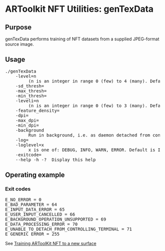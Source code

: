 # ARToolkit NFT Utilities: genTexData

## Purpose

genTexData performs training of NFT datasets from a supplied JPEG-format source image.

## Usage

<pre>
./genTexData <filename>
    -level=n
         (n is an integer in range 0 (few) to 4 (many). Default 2.'
    -sd_thresh=<sd_thresh>
    -max_thresh=<max_thresh>
    -min_thresh=<min_thresh>
    -leveli=n
         (n is an integer in range 0 (few) to 3 (many). Default 1.'
    -feature_density=<feature_density>
    -dpi=<dpi>
    -max_dpi=<max_dpi>
    -min_dpi=<min_dpi>
    -background
         Run in background, i.e. as daemon detached from controlling terminal. (Mac OS X and Linux only.)
    -log=<path>
    -loglevel=x
         x is one of: DEBUG, INFO, WARN, ERROR. Default is INFO.
    -exitcode=<path>
    --help -h -?  Display this help
</pre>

## Operating example

### Exit codes
<pre>
E_NO_ERROR = 0
E_BAD_PARAMETER = 64
E_INPUT_DATA_ERROR = 65
E_USER_INPUT_CANCELLED = 66
E_BACKGROUND_OPERATION_UNSUPPORTED = 69
E_DATA_PROCESSING_ERROR = 70
E_UNABLE_TO_DETACH_FROM_CONTROLLING_TERMINAL = 71
E_GENERIC_ERROR = 255
</pre>

See [Training ARToolKit NFT to a new surface][1]

[1]: /Training_ARToolKit_NFT_to_a_new_surface